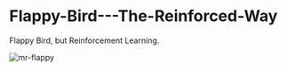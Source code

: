 # Flappy-Bird---The-Reinforced-Way
Flappy Bird, but Reinforcement Learning.



![mr-flappy](https://github.com/user-attachments/assets/b608c825-7791-4ee4-8623-9754c7f9c9af)
